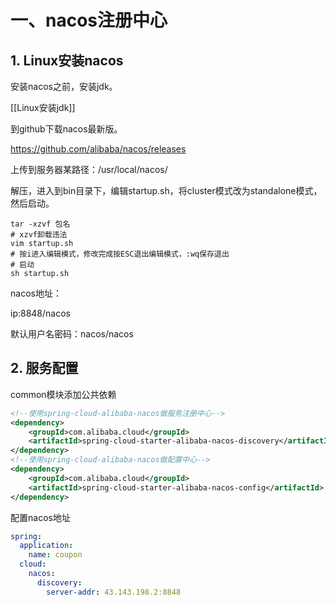 # 一、nacos注册中心

## 1. Linux安装nacos

安装nacos之前，安装jdk。

[[Linux安装jdk]]

到github下载nacos最新版。

https://github.com/alibaba/nacos/releases

上传到服务器某路径：/usr/local/nacos/

解压，进入到bin目录下，编辑startup.sh，将cluster模式改为standalone模式，然后启动。

```shell
tar -xzvf 包名
# xzvf卸载违法
vim startup.sh
# 按i进入编辑模式，修改完成按ESC退出编辑模式，:wq保存退出
# 启动
sh startup.sh
```

nacos地址：

ip:8848/nacos

默认用户名密码：nacos/nacos

## 2. 服务配置

common模块添加公共依赖

```xml
<!--使用spring-cloud-alibaba-nacos做服务注册中心-->
<dependency>
    <groupId>com.alibaba.cloud</groupId>
    <artifactId>spring-cloud-starter-alibaba-nacos-discovery</artifactId>
</dependency>
<!--使用spring-cloud-alibaba-nacos做配置中心-->
<dependency>
    <groupId>com.alibaba.cloud</groupId>
    <artifactId>spring-cloud-starter-alibaba-nacos-config</artifactId>
</dependency>
```

配置nacos地址

```yaml
spring:
  application:
    name: coupon
  cloud:
    nacos:
      discovery:
        server-addr: 43.143.198.2:8848
```

